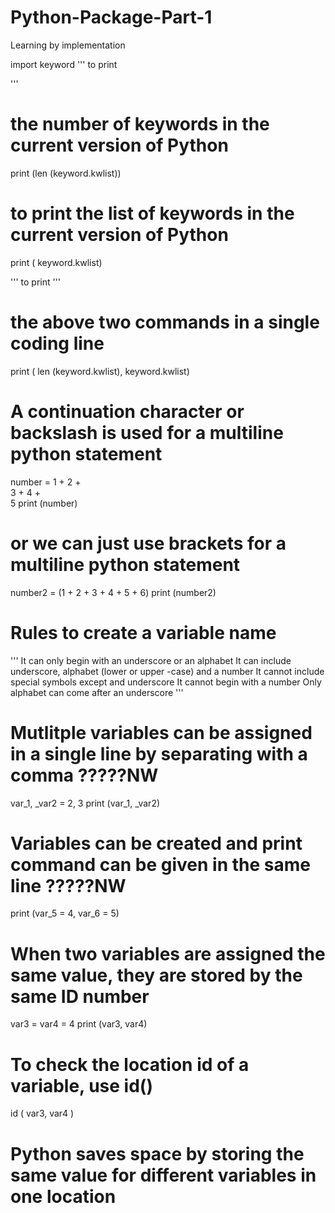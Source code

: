 # Python-Package-Part-1
Learning by implementation

import keyword
'''
  to print
 
'''
# the number of keywords in the current version of Python
print (len (keyword.kwlist))

# to print the list of keywords in the current version of Python
print ( keyword.kwlist)

'''
to print 
'''
# the above two commands in a single coding line
print ( len (keyword.kwlist), keyword.kwlist)

# A continuation character or backslash is used for a multiline python statement
number = 1 + 2 +\
         3 + 4 + \
         5
print (number)
# or we can just use brackets for a multiline python statement
number2 = (1 + 2 +
           3 + 4 + 5 + 6)
print (number2)

# Rules to create a variable name
'''
   It can only begin with an underscore or an alphabet
   It can include underscore, alphabet (lower or upper -case) and a number
   It cannot include special symbols except and underscore
   It cannot begin with a number
   Only alphabet can come after an underscore
 '''
 # Mutlitple variables can be assigned in a single line by separating with a comma ?????NW
 var_1, _var2 = 2, 3
 print (var_1, _var2)
 
 # Variables can be created and print command can be given in the same line ?????NW
 print (var_5 = 4, var_6 = 5)
 
 
 # When two variables are assigned the same value, they are stored by the same ID number
 var3 = var4 = 4
 print (var3, var4)
 
 # To check the location id of a variable, use id()
 id ( var3, var4 )
 
 # Python saves space by storing the same value for different variables in one location
 
 
 
 
 
 
